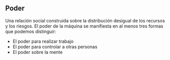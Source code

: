 ## Poder
Una relación social construida sobre la distribución desigual de los recursos y los riesgos.
El poder de la máquina se manifiesta en al menos tres formas que podemos distinguir:
* El poder para realizar trabajo
* El poder para controlar a otras personas
* El poder sobre la mente
